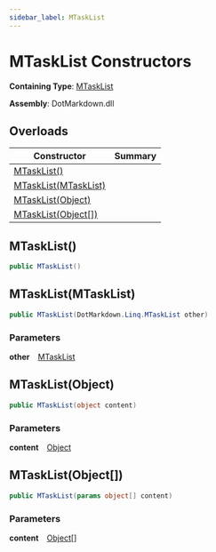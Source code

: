 ```yaml
---
sidebar_label: MTaskList
---
```


# MTaskList Constructors

**Containing Type**: [MTaskList](../index.md)

**Assembly**: DotMarkdown\.dll

## Overloads

| Constructor | Summary |
| ----------- | ------- |
| [MTaskList()](#DotMarkdown_Linq_MTaskList__ctor) | |
| [MTaskList(MTaskList)](#DotMarkdown_Linq_MTaskList__ctor_DotMarkdown_Linq_MTaskList_) | |
| [MTaskList(Object)](#DotMarkdown_Linq_MTaskList__ctor_System_Object_) | |
| [MTaskList(Object\[\])](#DotMarkdown_Linq_MTaskList__ctor_System_Object___) | |

## MTaskList\(\) <a id="DotMarkdown_Linq_MTaskList__ctor"></a>

```csharp
public MTaskList()
```

## MTaskList\(MTaskList\) <a id="DotMarkdown_Linq_MTaskList__ctor_DotMarkdown_Linq_MTaskList_"></a>

```csharp
public MTaskList(DotMarkdown.Linq.MTaskList other)
```

### Parameters

**other** &ensp; [MTaskList](../index.md)

## MTaskList\(Object\) <a id="DotMarkdown_Linq_MTaskList__ctor_System_Object_"></a>

```csharp
public MTaskList(object content)
```

### Parameters

**content** &ensp; [Object](https://docs.microsoft.com/en-us/dotnet/api/system.object)

## MTaskList\(Object\[\]\) <a id="DotMarkdown_Linq_MTaskList__ctor_System_Object___"></a>

```csharp
public MTaskList(params object[] content)
```

### Parameters

**content** &ensp; [Object](https://docs.microsoft.com/en-us/dotnet/api/system.object)\[\]